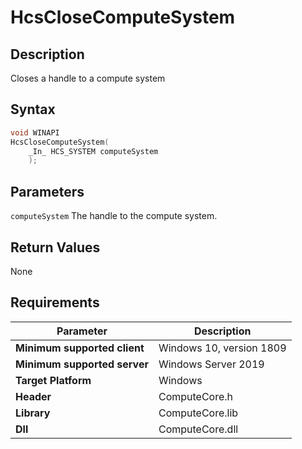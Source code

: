 # HcsCloseComputeSystem

## Description

Closes a handle to a compute system

## Syntax

```cpp
void WINAPI
HcsCloseComputeSystem(
    _In_ HCS_SYSTEM computeSystem
    );

```

## Parameters

`computeSystem`
The handle to the compute system.

## Return Values

None

## Requirements

|Parameter     |Description|
|---|---|
| **Minimum supported client** | Windows 10, version 1809 |
| **Minimum supported server** | Windows Server 2019 |
| **Target Platform** | Windows |
| **Header** | ComputeCore.h |
| **Library** | ComputeCore.lib |
| **Dll** | ComputeCore.dll |
